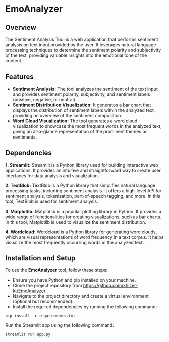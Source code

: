 # EmoAnalyzer
## Overview
The Sentiment Analysis Tool is a web application that performs sentiment analysis on text input provided by the user. It leverages natural language processing techniques to determine the sentiment polarity and subjectivity of the text, providing valuable insights into the emotional tone of the content.
## Features
- **Sentiment Analysis:** The tool analyzes the sentiment of the text input and provides sentiment polarity, subjectivity, and sentiment labels (positive, negative, or neutral).
- **Sentiment Distribution Visualization:** It generates a bar chart that displays the distribution of sentiment labels within the analyzed text, providing an overview of the sentiment composition.
- **Word Cloud Visualization:** The tool generates a word cloud visualization to showcase the most frequent words in the analyzed text, giving an at-a-glance representation of the prominent themes or sentiments.

## Dependencies
**1. Streamlit:** Streamlit is a Python library used for building interactive web applications. It provides an intuitive and straightforward way to create user interfaces for data analysis and visualization.

**2. TextBlob:** TextBlob is a Python library that simplifies natural language processing tasks, including sentiment analysis. It offers a high-level API for sentiment analysis, tokenization, part-of-speech tagging, and more. In this tool, TextBlob is used for sentiment analysis.

**3. Matplotlib:** Matplotlib is a popular plotting library in Python. It provides a wide range of functionalities for creating visualizations, such as bar charts. In this tool, Matplotlib is used to visualize the sentiment distribution.

**4. Wordcloud:** Wordcloud is a Python library for generating word clouds, which are visual representations of word frequency in a text corpus. It helps visualize the most frequently occurring words in the analyzed text.
## Installation and Setup
To use the **EmoAnalyzer** tool, follow these steps:
- Ensure you have Python and pip installed on your machine.
- Clone the project repository from https://github.com/khizer-kt/EmoAnalyzer
- Navigate to the project directory and create a virtual environment (optional but recommended).
- Install the required dependencies by running the following command:
```
pip install -r requirements.txt

```
Run the Streamlit app using the following command:
```
streamlit run app.py

```

